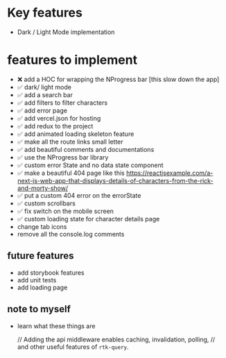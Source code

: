 # Key features

* Dark / Light Mode implementation

# features to implement

* ❌ add a HOC for wrapping the NProgress bar [this slow down the app]
* ✅ dark/ light mode
* ✅ add a search bar
* ✅ add filters to filter characters
* ✅ add error page
* ✅ add vercel.json for hosting
* ✅ add redux to the project
* ✅ add animated loading skeleton feature
* ✅ make all the route links small letter
* ✅ add beautiful comments and documentations
* ✅ use the NProgress bar library
* ✅ custom error State and no data state component
* ✅ make a beautiful 404 page like this <https://reactjsexample.com/a-next-js-web-app-that-displays-details-of-characters-from-the-rick-and-morty-show/>
* ✅ put a custom 404 error on the errorState
* ✅ custom scrollbars
* ✅ fix switch on the mobile screen
* ✅ custom loading state for character details page
* change tab icons
* remove all the console.log comments

## future features

* add storybook features
* add unit tests
* add loading page

## note to myself

* learn what these things are

  // Adding the api middleware enables caching, invalidation, polling,
  // and other useful features of `rtk-query`.
